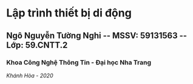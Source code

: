 # Lập trình thiết bị di động
## Ngô Nguyễn Tường Nghi -- MSSV: 59131563 -- Lớp: 59.CNTT.2
### Khoa Công Nghệ Thông Tin - Đại học Nha Trang
*Khánh Hòa - 2020*
